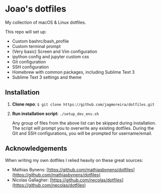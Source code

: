 # Joao's dotfiles
My collection of macOS &amp; Linux dotfiles.

This repo will set up:

* Custom bashrc/bash_profile
* Custom terminal prompt
* (Very basic) Screen and Vim configuration
* ipython config and jupyter custom css
* Git configuration
* SSH configuration
* Homebrew with common packages, including Sublime Text 3
* Sublime Text 3 settings and theme


## Installation

1. **Clone repo**: `$ git clone https://github.com/jagmoreira/dotfiles.git`

1. **Run installation script**: `./setup_dev_env.sh`

    Any group of files from the above list can be skipped during installation. The script will prompt you to overwrite any existing dotfiles. During the Git and SSH configurations, you will be prompted for username/email.


## Acknowledgements

When writing my own dotfiles I relied heavily on these great sources:

* Mathias Bynens: [https://github.com/mathiasbynens/dotfiles](https://github.com/mathiasbynens/dotfiles)
* Nicolas Gallagher: [https://github.com/necolas/dotfiles](https://github.com/necolas/dotfiles)
